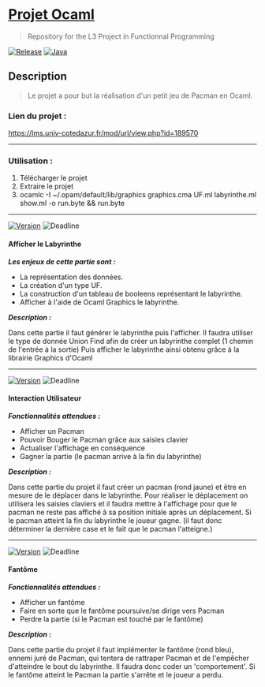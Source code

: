 # [Projet Ocaml](https://github.com/L3-Info-Miage-Universite-Cote-D-Azur/projetinfo-2019-stoneage-sad)

> Repository for the L3 Project in Functionnal Programming

[![Release](https://img.shields.io/badge/Current_Release-None-blue.svg)](https://github.com/L3-Info-Miage-Universite-Cote-D-Azur/projetinfo-2019-stoneage-sad/releases/latest)
[![Java](https://img.shields.io/badge/Ocaml-4.07.0-orange.svg?logo=ocaml&logoColor=orange)](https://www.oracle.com/technetwork/java/javase/downloads/jdk11-downloads-5066655.html)

## Description
>Le projet a pour but la réalisation d'un petit jeu de Pacman en Ocaml.

### Lien du projet : 
https://lms.univ-cotedazur.fr/mod/url/view.php?id=189570

---

### Utilisation : 
1. Télécharger le projet
2. Extraire le projet
3. ocamlc -I ~/.opam/default/lib/graphics  graphics.cma UF.ml labyrinthe.ml show.ml -o run.byte && run.byte

---
[![Version](https://img.shields.io/badge/Etape-1-blue.svg?style=for-the-badge&logo=appveyor)](https://github.com/L3-Info-Miage-Universite-Cote-D-Azur/projetinfo-2019-stoneage-sad/milestone/1)
![Deadline](https://img.shields.io/badge/DEADLINE-30/11/2020-blue.svg?style=for-the-badge&logo=codeforces)
#### Afficher le Labyrinthe
***Les enjeux de cette partie sont :***
* La représentation des données.
* La création d'un type UF.
* La construction d'un tableau de booleens représentant le labyrinthe.
* Afficher à l'aide de Ocaml Graphics le labyrinthe.

***Description :***

Dans cette partie il faut générer le labyrinthe puis l'afficher.
Il faudra utiliser le type de donnée Union Find afin de créer un labyrinthe complet (1 chemin de l'entrée à la sortie)
Puis afficher le labyrinthe ainsi obtenu grâce à la librairie Graphics d'Ocaml

---

[![Version](https://img.shields.io/badge/ETAPE-2-2578B0.svg?style=for-the-badge&logo=appveyor)]()
![Deadline](https://img.shields.io/badge/DEADLINE-06/12/2020-blue.svg?style=for-the-badge&logo=codeforces)
#### Interaction Utilisateur
***Fonctionnalités attendues :***
* Afficher un Pacman
* Pouvoir Bouger le Pacman grâce aux saisies clavier
* Actualiser l'affichage en conséquence
* Gagner la partie (le pacman arrive à la fin du labyrinthe)

***Description :***

Dans cette partie du projet il faut créer un pacman (rond jaune) et être en mesure de le déplacer dans le labyrinthe.
Pour réaliser le déplacement on utilisera les saisies claviers et il faudra mettre à l'affichage pour que le pacman ne 
reste pas affiché à sa position initiale après un déplacement.
Si le pacman atteint la fin du labyrinthe le joueur gagne. (il faut donc déterminer la dernière case et le fait 
que le pacman l'atteigne.)

---
[![Version](https://img.shields.io/badge/Etape-3-blue.svg?style=for-the-badge&logo=appveyor)]()
![Deadline](https://img.shields.io/badge/DEADLINE-13/12/2020-blue.svg?style=for-the-badge&logo=codeforces)
#### Fantôme
***Fonctionnalités attendues :***
* Afficher un fantôme
* Faire en sorte que le fantôme poursuive/se dirige vers Pacman
* Perdre la partie (si le Pacman est touché par le fantôme)

***Description :***

Dans cette partie du projet il faut implémenter le fantôme (rond bleu), ennemi juré de Pacman, qui tentera de rattraper 
Pacman et de l'empêcher d'atteindre le bout du labyrinthe. Il faudra donc coder un 'comportement'. Si le fantôme atteint le 
Pacman la partie s'arrête et le joueur a perdu.
